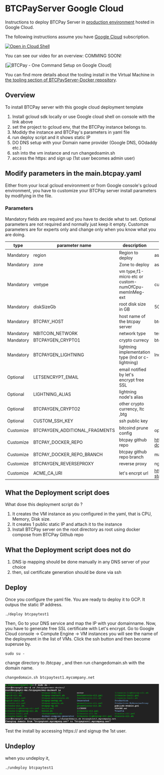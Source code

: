 # BTCPayServer Google Cloud

Instructions to deploy BTCPay Server in [production environment](https://github.com/btcpayserver/btcpayserver-docker/tree/master/Production) hosted in Google Cloud.

The following instructions assume you have [Google Cloud](https://console.cloud.google.com) subscription.

[![Open in Cloud Shell](http://gstatic.com/cloudssh/images/open-btn.svg)](https://console.cloud.google.com/cloudshell/open?git_repo=https%3A%2F%2Fgithub.com%2Fhypergori%2Fbtcpayserver-googlecloud&page=editor)

You can see our video for an overview: COMMING SOON!

[![BTCPay - One Command Setup on Google Cloud](http://img.youtube.com/vi/Bxs95BdEMHY/mqdefault.jpg)]  

You can find more details about the tooling install in the Virtual Machine in [the tooling section of BTCPayServer-Docker repository](https://github.com/btcpayserver/btcpayserver-docker/blob/master/README.md#tooling).

## Overview
To install BTCPay server with this google  cloud deployment template
1. Install gcloud sdk locally or use Google cloud shell on console with the link above 
2. set the project to gcloud env, that the BTCPay instance belongs to.
3. Modidy the instance and BTCPay's parameters in yaml file
4. run deploy script and it shows static IP
5. DO DNS setup with your Domain name provider (Google DNS, GOdaddy etc.)
6. ssh into the vm instance and run changedoamin.sh
7. access the https:<yourdomain> and sign up (1st user becomes admin user)

## Modify parameters in the main.btcpay.yaml
Either from your local gcloud environment or from Google console's gcloud environment, you have to customize your BTCPay server install parameters by modifying in the file.

### Parameters
Mandatory fields are required and you have to decide what to set.
Optional parameters are not required and normally just keep it empty.
Customze parameters are for experts only and change only when you know what you are doing.

| type   | parameter name | description | example value|
| ------------- | ------------- |------------- | ------------- | 
| Mandatory| region  | Region to deploy  | asia-northeast1|
| Mandatory| zone | Zone to deploy | asia-northeast1-b |
| Mandatory| vmtype | vm type,f1-micro etc or custom-numOfCpu-memInMeg-ext  | custom-1-7680-ext |
| Mandatory| diskSizeGb | root disk size in GB | 500 |
| Mandatory| BTCPAY_HOST  | host name of the btcpay server | btcpaytest.mycompany.net|
| Mandatory| NBITCOIN_NETWORK | network type | testnet |
| Mandatory| BTCPAYGEN_CRYPTO1 | crypto currecy | btc |
| Mandatory| BTCPAYGEN_LIGHTNING | lightning implementation type (lnd or c-lightning) | lnd |
| Optional| LETSENCRYPT_EMAIL | email notified by  let's encrypt free SSL | |
| Optional| LIGHTNING_ALIAS | lightning node's alias | |
| Optional| BTCPAYGEN_CRYPTO2 | other crypto currency, ltc ,btg | |
| Optional| CUSTOM_SSH_KEY | ssh public key   |  |  |
| Customize| BTCPAYGEN_ADDITIONAL_FRAGMENTS | bitcoind prune config | opt-save-storage |
| Customize| BTCPAY_DOCKER_REPO | btcpay github repo |https://github.com/btcpayserver/btcpayserver-docker |
| Customize| BTCPAY_DOCKER_REPO_BRANCH | btcpay github repo branch |master |
| Customize| BTCPAYGEN_REVERSEPROXY | reverse proxy |nginx |
| Customize| ACME_CA_URI | let's encrpt url |https://acme-staging.api.letsencrypt.org/directory |

## What the Deployment script does
What dose this deployment script do ? 
1. It creates the VM instance as you configured in the yaml, that is CPU, Memory, Disk size.
2. It creates 1 public static IP and attach it to the instance
3. Install BTCPay server on the root directory as root using docker compose from BTCPay Github repo

## What the Deployment script does not do
1. DNS ip mapping should be done manually in any DNS server of your choice
2. then, ssl certificate generation should be done via ssh

## Deploy

Once you configure the yaml file. You are ready to  deploy it to GCP. It outpus the static IP address.
```
./deploy btcpaytest1
```
Then, Go to your DNS service and map the IP with your domainname.
Now, you have to generate free SSL certificate with Let's encrypt.
Go to Google Cloud console -> Compute Engine -> VM instances
you will see the name of the deployment in the list of VMs.
Click the ssh button and then become superuse by.
```
sudo su -
```
change directory to /btcpay , and then run changedomain.sh with the domain name.

```
changedomain.sh btcpaytest1.mycompany.net
```

![How to change domain name and setup ssl certificate](images/changeDomain.png)

Test the install by accessing https://<your host name> and signup the 1st user.

## Undeploy

when you undeploy it,
```
./undeploy btcpaytest1
```

